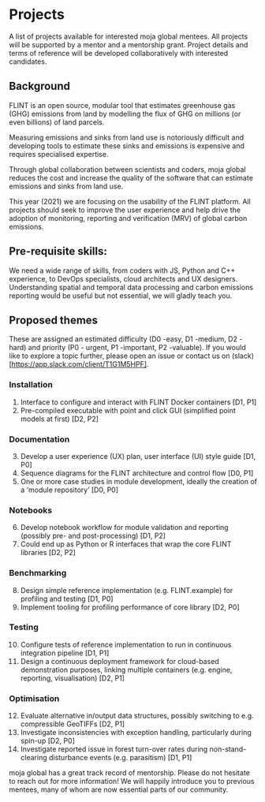 # Projects

A list of projects available for interested moja global mentees. All projects will be supported by a mentor and a mentorship grant. Project details and terms of reference will be developed collaboratively with interested candidates.

## Background

FLINT is an open source, modular tool that estimates greenhouse gas (GHG) emissions from land by modelling the flux of GHG on millions (or even billions) of land parcels.

Measuring emissions and sinks from land use is notoriously difficult and developing tools to estimate these sinks and emissions is expensive and requires specialised expertise.

Through global collaboration between scientists and coders, moja global reduces the cost and increase the quality of the software that can estimate emissions and sinks from land use.

This year (2021) we are focusing on the usability of the FLINT platform. All projects should seek to improve the user experience and help drive the adoption of monitoring, reporting and verification (MRV) of global carbon emissions.

## Pre-requisite skills:

We need a wide range of skills, from coders with JS, Python and C++ experience, to DevOps specialists, cloud architects and UX designers. Understanding spatial and temporal data processing and carbon emissions reporting would be useful but not essential, we will gladly teach you.

## Proposed themes

These are assigned an estimated difficulty (D0 -easy, D1 -medium, D2 -hard) and priority (P0 - urgent, P1 -important, P2 -valuable). If you would like to explore a topic further, please open an issue or contact us on (slack)[https://app.slack.com/client/T1G1M5HPF].

### Installation
1. Interface to configure and interact with FLINT Docker containers [D1, P1]
2. Pre-compiled executable with point and click GUI (simplified point models at first) [D2, P2]

### Documentation
3. Develop a user experience (UX) plan, user interface (UI) style guide [D1, P0]
4. Sequence diagrams for the FLINT architecture and control flow [D0, P1]
5. One or more case studies in module development, ideally the creation of a ‘module repository’ [D0, P0]

### Notebooks
6. Develop notebook workflow for module validation and reporting (possibly pre- and post-processing) [D1, P2]
7. Could end up as Python or R interfaces that wrap the core FLINT libraries [D2, P2]

### Benchmarking
8. Design simple reference implementation (e.g. FLINT.example) for profiling and testing [D1, P0]
9. Implement tooling for profiling performance of core library [D2, P0]

### Testing
10. Configure tests of reference implementation to run in continuous integration pipeline [D1, P1]
11. Design a continuous deployment framework for cloud-based demonstration purposes, linking multiple containers (e.g. engine, reporting, visualisation) [D2, P1]

### Optimisation
12. Evaluate alternative in/output data structures, possibly switching to e.g. compressible GeoTIFFs [D2, P1]
13. Investigate inconsistencies with exception handling, particularly during spin-up [D2, P0]
14. Investigate reported issue in forest turn-over rates during non-stand-clearing disturbance events (e.g. parasitism) [D1, P1]

moja global has a great track record of mentorship. Please do not hesitate to reach out for more information! We will happily introduce you to previous mentees, many of whom are now essential parts of our community.
